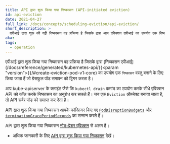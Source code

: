 ```yaml
---
title: API द्वारा शुरू किया गया निष्कासन (API-initiated eviction)
id: api-eviction
date: 2021-04-27
full_link: /docs/concepts/scheduling-eviction/api-eviction/
short_description: >
  एपीआई द्वारा शुरू की गईी निष्कासन वह प्रक्रिया है जिसके द्वारा आप एविक्शन एपीआई का उपयोग एक निष्कासन वस्तु बनाने के लिए करते हैं जो ग्रेसफुल पॉड टर्मिनेशन को ट्रिगर करता है।
aka:
tags:
  - operation
---
```


एपीआई द्वारा शुरू किया गया निष्कासन वह प्रक्रिया है जिसके द्वारा [निष्कासन एपीआई](/docs/reference/generated/kubernetes-api/{{<param "version">}}/#create-eviction-pod-v1-core) का उपयोग एक `निष्कासन` वस्तु बनाने के लिए किया जाता हैं जो ग्रेसफुल पॉड समापन को ट्रिगर करता है।

<!--more-->

आप kube-apiserver के क्लाइंट जैसे कि `kubectl drain` कमांड का उपयोग करके सीधे एविक्शन API को कॉल करके निष्कासन का अनुरोध कर सकते हैं। जब एक `Eviction` ऑब्जेक्ट बनाया जाता है, तो API सर्वर पॉड को समाप्त कर देता है।

API द्वारा शुरू किया गया निष्कासन आपके कॉन्फ़िगर किए गए [`PodDisruptionBudgets`](/docs/tasks/run-application/configure-pdb/) और [`terminationGracePeriodSeconds`](/docs/concepts/workloads/pods/pod-lifecycle#pod-termination) का सम्मान करते हैं।

API द्वारा शुरू किया गया निष्कासन [नोड-प्रेशर एविक्शन](/docs/concepts/scheduling-eviction/node-pressure-eviction/) से अलग है।

- अधिक जानकारी के लिए [API द्वारा शुरू किया गया निष्कासन](/docs/concepts/scheduling-eviction/api-eviction/) देखें।
